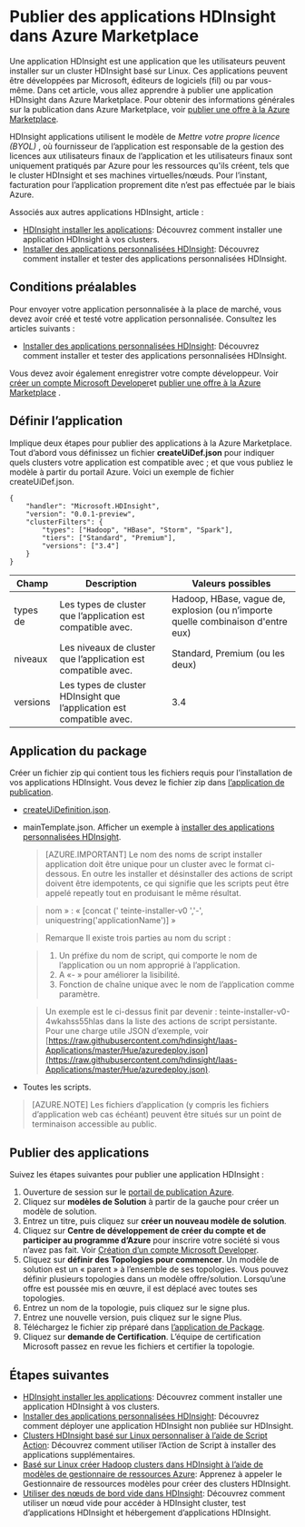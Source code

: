 <properties
    pageTitle="Publier des applications HDInsight | Microsoft Azure"
    description="Découvrez comment créer et publier des applications HDInsight."
    services="hdinsight"
    documentationCenter=""
    authors="mumian"
    manager="jhubbard"
    editor="cgronlun"
    tags="azure-portal"/>

<tags
    ms.service="hdinsight"
    ms.devlang="na"
    ms.topic="hero-article"
    ms.tgt_pltfrm="na"
    ms.workload="big-data"
    ms.date="10/18/2016"
    ms.author="jgao"/>

# <a name="publish-hdinsight-applications-into-the-azure-marketplace"></a>Publier des applications HDInsight dans Azure Marketplace

Une application HDInsight est une application que les utilisateurs peuvent installer sur un cluster HDInsight basé sur Linux. Ces applications peuvent être développées par Microsoft, éditeurs de logiciels (fil) ou par vous-même. Dans cet article, vous allez apprendre à publier une application HDInsight dans Azure Marketplace.  Pour obtenir des informations générales sur la publication dans Azure Marketplace, voir [publier une offre à la Azure Marketplace](../marketplace-publishing/marketplace-publishing-getting-started.md).

HDInsight applications utilisent le modèle de *Mettre votre propre licence (BYOL)* , où fournisseur de l’application est responsable de la gestion des licences aux utilisateurs finaux de l’application et les utilisateurs finaux sont uniquement pratiqués par Azure pour les ressources qu'ils créent, tels que le cluster HDInsight et ses machines virtuelles/nœuds. Pour l’instant, facturation pour l’application proprement dite n’est pas effectuée par le biais Azure.

Associés aux autres applications HDInsight, article :

- [HDInsight installer les applications](hdinsight-apps-install-applications.md): Découvrez comment installer une application HDInsight à vos clusters.
- [Installer des applications personnalisées HDInsight](hdinsight-apps-install-custom-applications.md): Découvrez comment installer et tester des applications personnalisées HDInsight.

 
## <a name="prerequisites"></a>Conditions préalables

Pour envoyer votre application personnalisée à la place de marché, vous devez avoir créé et testé votre application personnalisée. Consultez les articles suivants :

- [Installer des applications personnalisées HDInsight](hdinsight-apps-install-custom-applications.md): Découvrez comment installer et tester des applications personnalisées HDInsight.

Vous devez avoir également enregistrer votre compte développeur. Voir [créer un compte Microsoft Developer](../marketplace-publishing/marketplace-publishing-accounts-creation-registration.md)et [publier une offre à la Azure Marketplace](../marketplace-publishing/marketplace-publishing-getting-started.md) .

## <a name="define-application"></a>Définir l’application

Implique deux étapes pour publier des applications à la Azure Marketplace.  Tout d’abord vous définissez un fichier **createUiDef.json** pour indiquer quels clusters votre application est compatible avec ; et que vous publiez le modèle à partir du portail Azure. Voici un exemple de fichier createUiDef.json.

    {
        "handler": "Microsoft.HDInsight",
        "version": "0.0.1-preview",
        "clusterFilters": {
            "types": ["Hadoop", "HBase", "Storm", "Spark"],
            "tiers": ["Standard", "Premium"],
            "versions": ["3.4"]
        }
    }


|Champ  | Description   | Valeurs possibles|
|-------|---------------|----------------|
|types de  | Les types de cluster que l’application est compatible avec.    |Hadoop, HBase, vague de, explosion (ou n’importe quelle combinaison d'entre eux)|
|niveaux  | Les niveaux de cluster que l’application est compatible avec.    |Standard, Premium (ou les deux)|
|versions|  Les types de cluster HDInsight que l’application est compatible avec.    |3.4|

## <a name="package-application"></a>Application du package

Créer un fichier zip qui contient tous les fichiers requis pour l’installation de vos applications HDInsight. Vous devez le fichier zip dans [l’application de publication](#publish-application).

- [createUiDefinition.json](#define-application).
- mainTemplate.json. Afficher un exemple à [installer des applications personnalisées HDInsight](hdinsight-apps-install-custom-applications.md).

    >[AZURE.IMPORTANT] Le nom des noms de script installer application doit être unique pour un cluster avec le format ci-dessous. En outre les installer et désinstaller des actions de script doivent être idempotents, ce qui signifie que les scripts peut être appelé repeatly tout en produisant le même résultat.
    
    >   nom » : « [concat (' teinte-installer-v0 ','-', uniquestring('applicationName')] »
        
    >Remarque Il existe trois parties au nom du script :
        
    >   1. Un préfixe du nom de script, qui comporte le nom de l’application ou un nom approprié à l’application.
    >   2. A «- » pour améliorer la lisibilité.
    >   3. Fonction de chaîne unique avec le nom de l’application comme paramètre.

    >   Un exemple est le ci-dessus finit par devenir : teinte-installer-v0-4wkahss55hlas dans la liste des actions de script persistante. Pour une charge utile JSON d’exemple, voir [https://raw.githubusercontent.com/hdinsight/Iaas-Applications/master/Hue/azuredeploy.json](https://raw.githubusercontent.com/hdinsight/Iaas-Applications/master/Hue/azuredeploy.json).

- Toutes les scripts.

> [AZURE.NOTE] Les fichiers d’application (y compris les fichiers d’application web cas échéant) peuvent être situés sur un point de terminaison accessible au public.

## <a name="publish-application"></a>Publier des applications

Suivez les étapes suivantes pour publier une application HDInsight :

1. Ouverture de session sur le [portail de publication Azure](https://publish.windowsazure.com/).
2. Cliquez sur **modèles de Solution** à partir de la gauche pour créer un modèle de solution.
3. Entrez un titre, puis cliquez sur **créer un nouveau modèle de solution**.
3. Cliquez sur **Centre de développement de créer du compte et de participer au programme d’Azure** pour inscrire votre société si vous n’avez pas fait.  Voir [Création d’un compte Microsoft Developer](../marketplace-publishing/marketplace-publishing-accounts-creation-registration.md).
4. Cliquez sur **définir des Topologies pour commencer**. Un modèle de solution est un « parent » à l’ensemble de ses topologies. Vous pouvez définir plusieurs topologies dans un modèle offre/solution. Lorsqu’une offre est poussée mis en œuvre, il est déplacé avec toutes ses topologies. 
4. Entrez un nom de la topologie, puis cliquez sur le signe plus.
5. Entrez une nouvelle version, puis cliquez sur le signe Plus.
6. Téléchargez le fichier zip préparé dans [l’application de Package](#package-application).  
7. Cliquez sur **demande de Certification**. L’équipe de certification Microsoft passez en revue les fichiers et certifier la topologie.

## <a name="next-steps"></a>Étapes suivantes

- [HDInsight installer les applications](hdinsight-apps-install-applications.md): Découvrez comment installer une application HDInsight à vos clusters.
- [Installer des applications personnalisées HDInsight](hdinsight-apps-install-custom-applications.md): Découvrez comment déployer une application HDInsight non publiée sur HDInsight.
- [Clusters HDInsight basé sur Linux personnaliser à l’aide de Script Action](hdinsight-hadoop-customize-cluster-linux.md): Découvrez comment utiliser l’Action de Script à installer des applications supplémentaires.
- [Basé sur Linux créer Hadoop clusters dans HDInsight à l’aide de modèles de gestionnaire de ressources Azure](hdinsight-hadoop-create-linux-clusters-arm-templates.md): Apprenez à appeler le Gestionnaire de ressources modèles pour créer des clusters HDInsight.
- [Utiliser des nœuds de bord vide dans HDInsight](hdinsight-apps-use-edge-node.md): Découvrez comment utiliser un nœud vide pour accéder à HDInsight cluster, test d’applications HDInsight et hébergement d’applications HDInsight.

